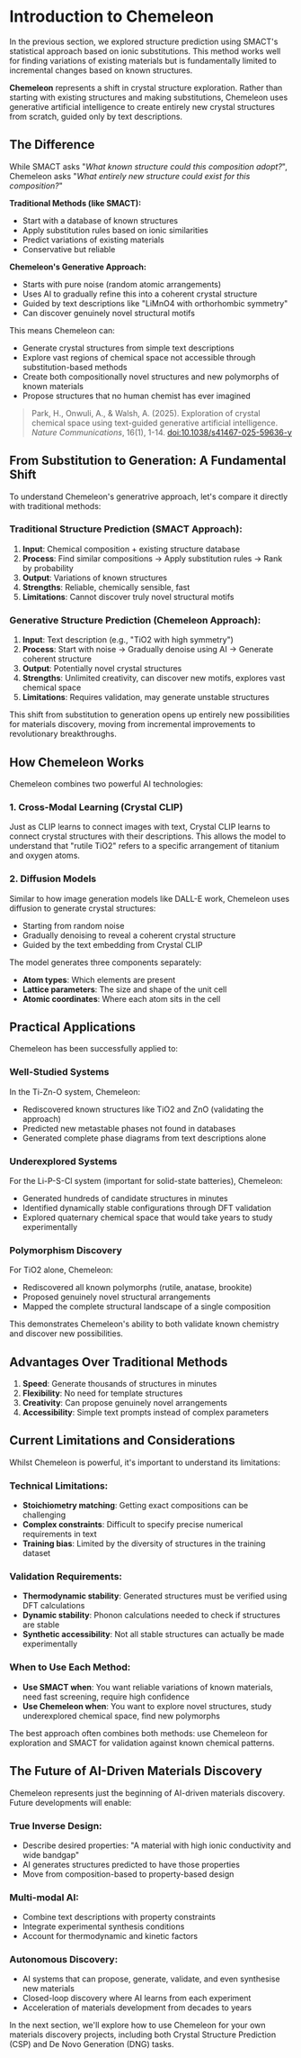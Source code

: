 # Introduction to Chemeleon

In the previous section, we explored structure prediction using SMACT's statistical approach based on ionic substitutions. This method works well for finding variations of existing materials but is fundamentally limited to incremental changes based on known structures.

**Chemeleon** represents a shift in crystal structure exploration. Rather than starting with existing structures and making substitutions, Chemeleon uses generative artificial intelligence to create entirely new crystal structures from scratch, guided only by text descriptions.

## The Difference

While SMACT asks "*What known structure could this composition adopt?*", Chemeleon asks "*What entirely new structure could exist for this composition?*"

**Traditional Methods (like SMACT):**

- Start with a database of known structures
- Apply substitution rules based on ionic similarities
- Predict variations of existing materials
- Conservative but reliable

**Chemeleon's Generative Approach:**

- Starts with pure noise (random atomic arrangements)
- Uses AI to gradually refine this into a coherent crystal structure
- Guided by text descriptions like "LiMnO4 with orthorhombic symmetry"
- Can discover genuinely novel structural motifs

This means Chemeleon can:

- Generate crystal structures from simple text descriptions
- Explore vast regions of chemical space not accessible through substitution-based methods
- Create both compositionally novel structures and new polymorphs of known materials
- Propose structures that no human chemist has ever imagined

> Park, H., Onwuli, A., & Walsh, A. (2025). Exploration of crystal chemical space using text-guided generative artificial intelligence. *Nature Communications*, 16(1), 1-14. [doi:10.1038/s41467-025-59636-y](https://doi.org/10.1038/s41467-025-59636-y)

## From Substitution to Generation: A Fundamental Shift

To understand Chemeleon's generatrive approach, let's compare it directly with traditional methods:

### Traditional Structure Prediction (SMACT Approach):

1. **Input**: Chemical composition + existing structure database
2. **Process**: Find similar compositions → Apply substitution rules → Rank by probability
3. **Output**: Variations of known structures
4. **Strengths**: Reliable, chemically sensible, fast
5. **Limitations**: Cannot discover truly novel structural motifs

### Generative Structure Prediction (Chemeleon Approach):

1. **Input**: Text description (e.g., "TiO2 with high symmetry")
2. **Process**: Start with noise → Gradually denoise using AI → Generate coherent structure
3. **Output**: Potentially novel crystal structures
4. **Strengths**: Unlimited creativity, can discover new motifs, explores vast chemical space
5. **Limitations**: Requires validation, may generate unstable structures

This shift from substitution to generation opens up entirely new possibilities for materials discovery, moving from incremental improvements to revolutionary breakthroughs.

## How Chemeleon Works

Chemeleon combines two powerful AI technologies:

### 1. Cross-Modal Learning (Crystal CLIP)

Just as CLIP learns to connect images with text, Crystal CLIP learns to connect crystal structures with their descriptions. This allows the model to understand that "rutile TiO2" refers to a specific arrangement of titanium and oxygen atoms.

### 2. Diffusion Models

Similar to how image generation models like DALL-E work, Chemeleon uses diffusion to generate crystal structures:

- Starting from random noise
- Gradually denoising to reveal a coherent crystal structure
- Guided by the text embedding from Crystal CLIP

The model generates three components separately:

- **Atom types**: Which elements are present
- **Lattice parameters**: The size and shape of the unit cell
- **Atomic coordinates**: Where each atom sits in the cell

## Practical Applications

Chemeleon has been successfully applied to:

### Well-Studied Systems

In the Ti-Zn-O system, Chemeleon:

- Rediscovered known structures like TiO2 and ZnO (validating the approach)
- Predicted new metastable phases not found in databases
- Generated complete phase diagrams from text descriptions alone

### Underexplored Systems

For the Li-P-S-Cl system (important for solid-state batteries), Chemeleon:

- Generated hundreds of candidate structures in minutes
- Identified dynamically stable configurations through DFT validation
- Explored quaternary chemical space that would take years to study experimentally

### Polymorphism Discovery

For TiO2 alone, Chemeleon:

- Rediscovered all known polymorphs (rutile, anatase, brookite)
- Proposed genuinely novel structural arrangements
- Mapped the complete structural landscape of a single composition

This demonstrates Chemeleon's ability to both validate known chemistry and discover new possibilities.

## Advantages Over Traditional Methods

1. **Speed**: Generate thousands of structures in minutes
2. **Flexibility**: No need for template structures
3. **Creativity**: Can propose genuinely novel arrangements
4. **Accessibility**: Simple text prompts instead of complex parameters

## Current Limitations and Considerations

Whilst Chemeleon is powerful, it's important to understand its limitations:

### Technical Limitations:

- **Stoichiometry matching**: Getting exact compositions can be challenging
- **Complex constraints**: Difficult to specify precise numerical requirements in text
- **Training bias**: Limited by the diversity of structures in the training dataset

### Validation Requirements:

- **Thermodynamic stability**: Generated structures must be verified using DFT calculations
- **Dynamic stability**: Phonon calculations needed to check if structures are stable
- **Synthetic accessibility**: Not all stable structures can actually be made experimentally

### When to Use Each Method:

- **Use SMACT when**: You want reliable variations of known materials, need fast screening, require high confidence
- **Use Chemeleon when**: You want to explore novel structures, study underexplored chemical space, find new polymorphs

The best approach often combines both methods: use Chemeleon for exploration and SMACT for validation against known chemical patterns.

## The Future of AI-Driven Materials Discovery

Chemeleon represents just the beginning of AI-driven materials discovery. Future developments will enable:

### True Inverse Design:

- Describe desired properties: "A material with high ionic conductivity and wide bandgap"
- AI generates structures predicted to have those properties
- Move from composition-based to property-based design

### Multi-modal AI:

- Combine text descriptions with property constraints
- Integrate experimental synthesis conditions
- Account for thermodynamic and kinetic factors

### Autonomous Discovery:

- AI systems that can propose, generate, validate, and even synthesise new materials
- Closed-loop discovery where AI learns from each experiment
- Acceleration of materials development from decades to years

In the next section, we'll explore how to use Chemeleon for your own materials discovery projects, including both Crystal Structure Prediction (CSP) and De Novo Generation (DNG) tasks.
